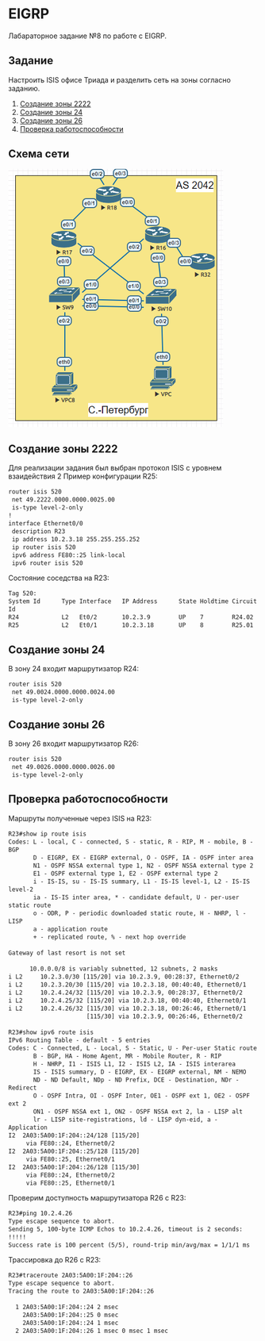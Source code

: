 # EIGRP
Лабараторное задание №8 по работе с EIGRP.

## Задание
Настроить ISIS офисе Триада и разделить сеть на зоны согласно заданию.

1. [Создание зоны 2222](#chapter-0)
2. [Создание зоны 24](#chapter-1)
3. [Создание зоны 26](#chapter-2)
4. [Проверка работоспособности](#chapter-3)

## Схема сети
![alt-текст](https://github.com/Thor-VR4/CCNA/blob/master/HomeWork/%238%20EIGRP/EIGRP.png "Стенд №8")

<a id="chapter-0"></a>
## Создание зоны 2222
Для реализации задания был выбран протокол ISIS с уровнем взаидействия 2
Пример конфигурации R25:
```
router isis 520
 net 49.2222.0000.0000.0025.00
 is-type level-2-only
!
interface Ethernet0/0
 description R23
 ip address 10.2.3.18 255.255.255.252
 ip router isis 520
 ipv6 address FE80::25 link-local
 ipv6 router isis 520
```
Состояние соседства на R23:
```
Tag 520:
System Id      Type Interface   IP Address      State Holdtime Circuit Id
R24            L2   Et0/2       10.2.3.9        UP    7        R24.02             
R25            L2   Et0/1       10.2.3.18       UP    8        R25.01             
```

<a id="chapter-1"></a>
## Создание зоны 24
В зону 24 входит маршрутизатор R24:
```
router isis 520
 net 49.0024.0000.0000.0024.00
 is-type level-2-only
```

<a id="chapter-2"></a>
## Создание зоны 26
В зону 26 входит маршрутизатор R26:
```
router isis 520
 net 49.0026.0000.0000.0026.00
 is-type level-2-only
```

<a id="chapter-3"></a>
## Проверка работоспособности
Маршруты полученные через ISIS на R23:
```
R23#show ip route isis 
Codes: L - local, C - connected, S - static, R - RIP, M - mobile, B - BGP
       D - EIGRP, EX - EIGRP external, O - OSPF, IA - OSPF inter area 
       N1 - OSPF NSSA external type 1, N2 - OSPF NSSA external type 2
       E1 - OSPF external type 1, E2 - OSPF external type 2
       i - IS-IS, su - IS-IS summary, L1 - IS-IS level-1, L2 - IS-IS level-2
       ia - IS-IS inter area, * - candidate default, U - per-user static route
       o - ODR, P - periodic downloaded static route, H - NHRP, l - LISP
       a - application route
       + - replicated route, % - next hop override

Gateway of last resort is not set

      10.0.0.0/8 is variably subnetted, 12 subnets, 2 masks
i L2     10.2.3.0/30 [115/20] via 10.2.3.9, 00:28:37, Ethernet0/2
i L2     10.2.3.20/30 [115/20] via 10.2.3.18, 00:40:40, Ethernet0/1
i L2     10.2.4.24/32 [115/20] via 10.2.3.9, 00:28:37, Ethernet0/2
i L2     10.2.4.25/32 [115/20] via 10.2.3.18, 00:40:40, Ethernet0/1
i L2     10.2.4.26/32 [115/30] via 10.2.3.18, 00:26:46, Ethernet0/1
                      [115/30] via 10.2.3.9, 00:26:46, Ethernet0/2
					  
R23#show ipv6 route isis 
IPv6 Routing Table - default - 5 entries
Codes: C - Connected, L - Local, S - Static, U - Per-user Static route
       B - BGP, HA - Home Agent, MR - Mobile Router, R - RIP
       H - NHRP, I1 - ISIS L1, I2 - ISIS L2, IA - ISIS interarea
       IS - ISIS summary, D - EIGRP, EX - EIGRP external, NM - NEMO
       ND - ND Default, NDp - ND Prefix, DCE - Destination, NDr - Redirect
       O - OSPF Intra, OI - OSPF Inter, OE1 - OSPF ext 1, OE2 - OSPF ext 2
       ON1 - OSPF NSSA ext 1, ON2 - OSPF NSSA ext 2, la - LISP alt
       lr - LISP site-registrations, ld - LISP dyn-eid, a - Application
I2  2A03:5A00:1F:204::24/128 [115/20]
     via FE80::24, Ethernet0/2
I2  2A03:5A00:1F:204::25/128 [115/20]
     via FE80::25, Ethernet0/1
I2  2A03:5A00:1F:204::26/128 [115/30]
     via FE80::24, Ethernet0/2
     via FE80::25, Ethernet0/1
```
Проверим доступность маршрутизатора R26 с R23:
```
R23#ping 10.2.4.26         
Type escape sequence to abort.
Sending 5, 100-byte ICMP Echos to 10.2.4.26, timeout is 2 seconds:
!!!!!
Success rate is 100 percent (5/5), round-trip min/avg/max = 1/1/1 ms
```

Трассировка до R26 с R23:
```
R23#traceroute 2A03:5A00:1F:204::26
Type escape sequence to abort.
Tracing the route to 2A03:5A00:1F:204::26

  1 2A03:5A00:1F:204::24 2 msec
    2A03:5A00:1F:204::25 0 msec
    2A03:5A00:1F:204::24 1 msec
  2 2A03:5A00:1F:204::26 1 msec 0 msec 1 msec
```
